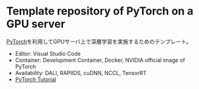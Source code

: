 # Template repository of PyTorch on a GPU server

[PyTorch](https://pytorch.org/)を利用してGPUサーバ上で深層学習を実施するためのテンプレート。

- Editor: Visual Studio Code
- Container: Development Container, Docker, NVIDIA official image of PyTorch
- Availability: DALI, RAPIIDS, cuDNN, NCCL, TensorRT
- [PyTorch Tutorial](https://docs.pytorch.org/tutorials/)
